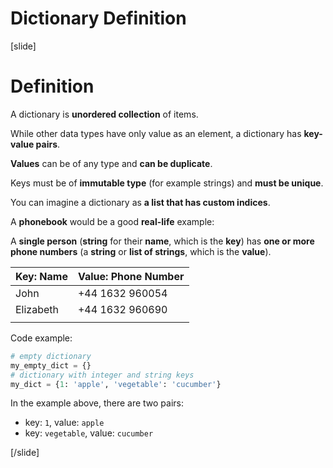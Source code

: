 # Dictionary Definition

[slide]
# Definition

A dictionary is **unordered collection** of items.

While other data types have only value as an element, a dictionary has **key-value pairs**.

**Values** can be of any type and **can be duplicate**.

Keys must be of **immutable type** (for example strings) and **must be unique**.

You can imagine a dictionary as **a list that has custom indices**.

A **phonebook** would be a good **real-life** example:

A **single person** (**string** for their **name**, which is the **key**) has **one or more phone numbers** (a **string** or **list of strings**, which is the **value**).

| Key: Name | Value: Phone Number |
|-----------|---------------------|
| John      | +44 1632 960054     |
| Elizabeth | +44 1632 960690     |
|           |                     |

Code example:

```python
# empty dictionary
my_empty_dict = {}
# dictionary with integer and string keys
my_dict = {1: 'apple', 'vegetable': 'cucumber'}
```

In the example above, there are two pairs:
 - key: `1`, value: `apple`
 - key: `vegetable`, value: `cucumber`

[/slide]
